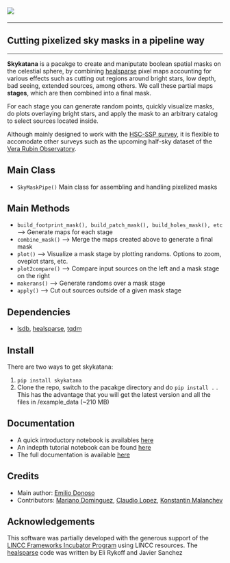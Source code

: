 # <img src="./docs/croppedSCR.png">
---
## **Cutting pixelized sky masks in a pipeline way**
---
**Skykatana** is a pacakge to create and maniputate boolean spatial masks on the
celestial sphere, by combining [healsparse](https://github.com/LSSTDESC/healsparse) pixel maps
accounting for various effects such as cutting out regions around bright stars, low depth, bad
seeing, extended sources, among others. We call these partial maps **stages**, which are then
combined into a final mask.

For each stage you can generate random points, quickly visualize masks, do plots overlaying
bright stars, and apply the mask to an arbitrary catalog to select sources located inside.

Although mainly designed to work with the [HSC-SSP survey](https://hsc-release.mtk.nao.ac.jp/doc/),
it is flexible to accomodate other surveys such as the upcoming half-sky dataset of the
[Vera Rubin Observatory](https://rubinobservatory.org/).

Main Class
-------------
* ``SkyMaskPipe()``
    Main class for assembling and handling pixelized masks

Main Methods
-------------
* ``build_footprint_mask(), build_patch_mask(), build_holes_mask(), etc``
    --> Generate maps for each stage
* ``combine_mask()``
    --> Merge the maps created above to generate a final mask
* ``plot()``
    --> Visualize a mask stage by plotting randoms. Options to zoom, oveplot stars, etc.
* ``plot2compare()``
    --> Compare input sources on the left and a mask stage on the right
* ``makerans()``
    --> Generate randoms over a mask stage
* ``apply()``
    --> Cut out sources outside of a given mask stage

Dependencies
------------
* [lsdb](https://github.com/astronomy-commons/lsdb), [healsparse](https://github.com/LSSTDESC/healsparse),
[tqdm](https://github.com/tqdm/tqdm)

Install
-------
There are two ways to get skykatana:
1. `pip install skykatana`
2. Clone the repo, switch to the pacakge directory and do `pip install .` . This has the advantage that you will
get the latest version and all the files in /example_data (~210 MB)

Documentation
-------------
* A quick introductory notebook is availables [here](https://github.com/samotracio/skykatana/blob/main/notebooks/quick_example_hsc.ipynb)
* An indepth tutorial notebook can be found [here](https://github.com/samotracio/skykatana/blob/main/notebooks/indepth_usage.ipynb)
* The full documentation is available [here](https://skykatana.readthedocs.io/en/latest/)

Credits
-------
* Main author: [Emilio Donoso](mailto:emiliodon@gmail.com)
* Contributors: [Mariano Dominguez](mailto:mariano.dominguez@unc.edu.ar),
[Claudio Lopez](mailto:yoclaudioantonio1@gmail.com), [Konstantin Malanchev](mailto:hombit@gmail.com)

Acknowledgements
----------------
This software was partially developed with the generous support of the [LINCC Frameworks Incubator Program](https://lsstdiscoveryalliance.org/programs/lincc-frameworks/incubators/) using LINCC resources. The [healsparse](https://github.com/LSSTDESC/healsparse) code was written by Eli Rykoff and Javier Sanchez

